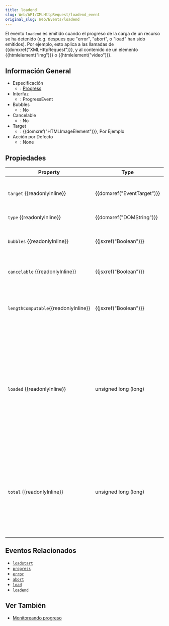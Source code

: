```yaml
---
title: loadend
slug: Web/API/XMLHttpRequest/loadend_event
original_slug: Web/Events/loadend
---
```


El evento `loadend` es emitido cuando el progreso de la carga de un recurso se ha detenido (e.g. despues que "error", "abort", o "load" han sido emitidos). Por ejemplo, esto aplica a las llamadas de {{domxref("XMLHttpRequest")}}, y al contenido de un elemento {{htmlelement("img")}} o {{htmlelement("video")}}.

## Información General

- Especificación
  - : [Progress](http://www.w3.org/TR/progress-events/)
- Interfaz
  - : ProgressEvent
- Bubbles
  - : No
- Cancelable
  - : No
- Target
  - : {{domxref("HTMLImageElement")}}, Por Ejemplo
- Acción por Defecto
  - : None

## Propiedades

| Property                             | Type                       | Description                                                                                                                                                    |
| ------------------------------------ | -------------------------- | -------------------------------------------------------------------------------------------------------------------------------------------------------------- |
| `target` {{readonlyInline}}          | {{domxref("EventTarget")}} | The event target (the topmost target in the DOM tree).                                                                                                         |
| `type` {{readonlyInline}}            | {{domxref("DOMString")}}   | The type of event.                                                                                                                                             |
| `bubbles` {{readonlyInline}}         | {{jsxref("Boolean")}}      | Whether the event normally bubbles or not.                                                                                                                     |
| `cancelable` {{readonlyInline}}      | {{jsxref("Boolean")}}      | Whether the event is cancellable or not.                                                                                                                       |
| `lengthComputable`{{readonlyInline}} | {{jsxref("Boolean")}}      | Specifies whether or not the total size of the transfer is known. Read only.                                                                                   |
| `loaded` {{readonlyInline}}          | unsigned long (long)       | The number of bytes transferred since the beginning of the operation. This doesn't include headers and other overhead, but only the content itself. Read only. |
| `total` {{readonlyInline}}           | unsigned long (long)       | The total number of bytes of content that will be transferred during the operation. If the total size is unknown, this value is zero. Read only.               |

## Eventos Relacionados

- [`loadstart`](/es/docs/Web/Reference/Events/loadstart)
- [`progress`](/es/docs/Web/Reference/Events/progress)
- [`error`](/es/docs/Web/Reference/Events/error)
- [`abort`](/es/docs/Web/Reference/Events/abort)
- [`load`](/es/docs/Web/Reference/Events/load)
- [`loadend`](/es/docs/Web/Reference/Events/loadend)

## Ver También

- [Monitoreando progreso](/es/docs/DOM/XMLHttpRequest/Using_XMLHttpRequest#Monitoring_progress)
